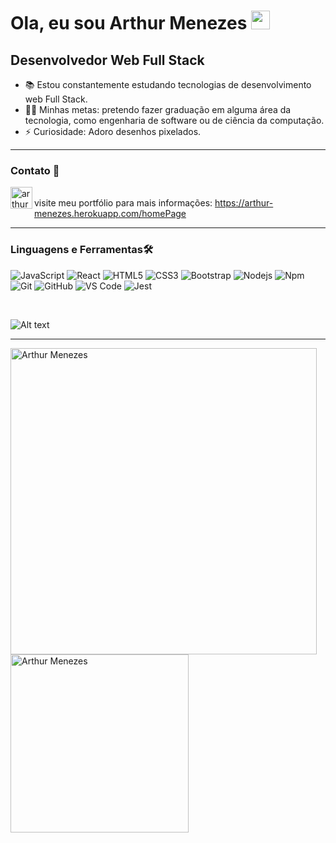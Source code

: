 # Ola, eu sou Arthur Menezes <img width="30px" src="https://media.tenor.com/images/3b388fe03da271d2674faf85eb7c3fcd/tenor.gif" />


## Desenvolvedor Web Full Stack

- 📚 Estou constantemente estudando tecnologias de desenvolvimento web Full Stack.
- 💪🏼 Minhas metas: pretendo fazer graduação em alguma área da tecnologia, como engenharia de software ou de ciência da computação.
- ⚡ Curiosidade: Adoro desenhos pixelados.

---


### Contato 📝

[<img align="left" alt="arthur menezes | LinkedIn" width="35px" src="https://i.pinimg.com/originals/de/b4/6f/deb46f02a59e3b3a2aa58fac16290d63.gif" />][linkedin]
<br />
visite meu portfólio para mais informações: https://arthur-menezes.herokuapp.com/homePage
<br />

---

### Linguagens e Ferramentas🛠 

![JavaScript](https://img.shields.io/badge/JavaScript-323330?style=for-the-badge&logo=javascript&logoColor=F7DF1E)
![React](https://img.shields.io/badge/React-20232A?style=for-the-badge&logo=react&logoColor=61DAFB)
![HTML5](https://img.shields.io/badge/HTML5-E34F26?style=for-the-badge&logo=html5&logoColor=white)
![CSS3](https://img.shields.io/badge/CSS3-1572B6?style=for-the-badge&logo=css3&logoColor=whit)
![Bootstrap](https://img.shields.io/badge/Bootstrap-563D7C?style=for-the-badge&logo=bootstrap&logoColor=white)
![Nodejs](https://img.shields.io/badge/Node.js-339933?style=for-the-badge&logo=nodedotjs&logoColor=white)
![Npm](https://img.shields.io/badge/npm-CB3837?style=for-the-badge&logo=npm&logoColor=white)
![Git](https://img.shields.io/badge/Git-F05032?style=for-the-badge&logo=git&logoColor=white)
![GitHub](https://img.shields.io/badge/GitHub-100000?style=for-the-badge&logo=github&logoColor=white)
![VS Code](https://img.shields.io/badge/Visual_Studio_Code-0078D4?style=for-the-badge&logo=visual%20studio%20code&logoColor=white)
![Jest](https://img.shields.io/badge/Jest-C21325?style=for-the-badge&logo=jest&logoColor=white)



<br/>

![Alt text](https://spotify-recently-played-readme.vercel.app/api?user=grfdlcj48h6al66f3xeb2s7pr)

---

<img align="left" width="490" src="https://github-readme-stats.vercel.app/api?username=arthur-menezes202&show_icons=true" alt="Arthur Menezes" />
<img align="left" width="285" src="https://github-readme-stats.vercel.app/api/top-langs/?username=arthur-menezes202" alt="Arthur Menezes" />

[Beecrowd]: https://www.beecrowd.com.br/judge/pt/profile/372321
[linkedin]: https://www.linkedin.com/in/arthur-m-correa
